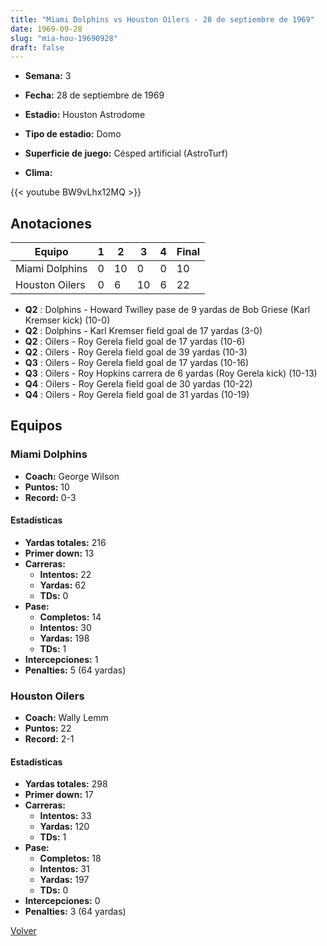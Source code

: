 ```yaml
---
title: "Miami Dolphins vs Houston Oilers - 28 de septiembre de 1969"
date: 1969-09-28
slug: "mia-hou-19690928"
draft: false
---
```


* **Semana:** 3
* **Fecha:** 28 de septiembre de 1969

* **Estadio:** Houston Astrodome
* **Tipo de estadio:** Domo
* **Superficie de juego:** Césped artificial (AstroTurf)
* **Clima:** 


{{< youtube BW9vLhx12MQ >}}


## Anotaciones
| Equipo | 1 | 2 | 3 | 4 | Final |
|--------|---|---|---|---|-------|
| Miami Dolphins  | 0 | 10 | 0 | 0  | 10 |
| Houston Oilers  | 0 | 6 | 10 | 6  | 22 |
* **Q2** : Dolphins - Howard Twilley pase de 9 yardas de Bob Griese (Karl Kremser kick) (10-0)
* **Q2** : Dolphins - Karl Kremser field goal de 17 yardas (3-0)
* **Q2** : Oilers - Roy Gerela field goal de 17 yardas (10-6)
* **Q2** : Oilers - Roy Gerela field goal de 39 yardas (10-3)
* **Q3** : Oilers - Roy Gerela field goal de 17 yardas (10-16)
* **Q3** : Oilers - Roy Hopkins carrera de 6 yardas (Roy Gerela kick) (10-13)
* **Q4** : Oilers - Roy Gerela field goal de 30 yardas (10-22)
* **Q4** : Oilers - Roy Gerela field goal de 31 yardas (10-19)


## Equipos


### Miami Dolphins
* **Coach:** George Wilson
* **Puntos:** 10
* **Record:** 0-3
#### Estadísticas
* **Yardas totales:** 216
* **Primer down:** 13
* **Carreras:**
  * **Intentos:** 22
  * **Yardas:** 62
  * **TDs:** 0
* **Pase:**
  * **Completos:** 14
  * **Intentos:** 30
  * **Yardas:** 198
  * **TDs:** 1
* **Intercepciones:** 1
* **Penalties:** 5 (64 yardas)

### Houston Oilers
* **Coach:** Wally Lemm
* **Puntos:** 22
* **Record:** 2-1
#### Estadísticas
* **Yardas totales:** 298
* **Primer down:** 17
* **Carreras:**
  * **Intentos:** 33
  * **Yardas:** 120
  * **TDs:** 1
* **Pase:**
  * **Completos:** 18
  * **Intentos:** 31
  * **Yardas:** 197
  * **TDs:** 0
* **Intercepciones:** 0
* **Penalties:** 3 (64 yardas)


[Volver](/historia/1969)
